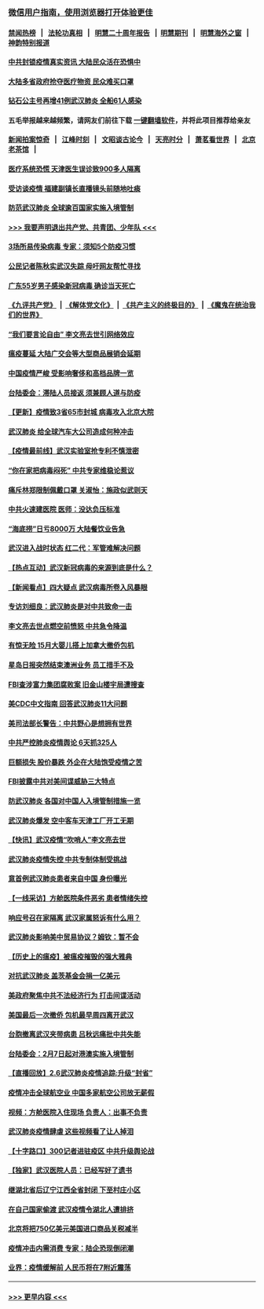 ### [微信用户指南，使用浏览器打开体验更佳](https://github.com/gfw-breaker/banned-news1/blob/master/indexes/wechat-guide.md?t=0)
#### [禁闻热榜](热点新闻.md?t=0)  &nbsp;&nbsp;|&nbsp;&nbsp; [法轮功真相](https://github.com/gfw-breaker/truth/blob/master/README.md?t=0) &nbsp;&nbsp;|&nbsp;&nbsp; [明慧二十周年报告](https://github.com/gfw-breaker/mh-reports/blob/master/README.md?t=0) &nbsp;&nbsp;|&nbsp;&nbsp;[明慧期刊](https://github.com/gfw-breaker/mh-qikan) &nbsp;&nbsp;|&nbsp;&nbsp; [明慧海外之窗](https://github.com/gfw-breaker/mh-news/blob/master/README.md?t=0) &nbsp;&nbsp;|&nbsp;&nbsp; [神韵特别报道](https://github.com/gfw-breaker/mh-news/blob/master/shenyun.md?t=0)
#### [中共封锁疫情真实资讯 大陆民众活在恐惧中](../pages/nsc413/n11850699.md?t=02071744) 
#### [大陆多省政府抢夺医疗物资 民众难买口罩](../pages/nsc413/n11851017.md?t=02071744) 
#### [钻石公主号再增41例武汉肺炎 全船61人感染](../pages/nsc413/n11850401.md?t=02071744) 
#### 五毛举报越来越频繁，请网友们前往下载 [一键翻墙软件](https://github.com/gfw-breaker/ssr-accounts)，并将此项目推荐给亲友
#### [新闻拍案惊奇](https://github.com/gfw-breaker/banned-news1/blob/master/pages/link4.md) &nbsp;&nbsp;|&nbsp;&nbsp; [江峰时刻](https://github.com/gfw-breaker/banned-news1/blob/master/pages/link4.md) &nbsp;&nbsp;|&nbsp;&nbsp; [文昭谈古论今](https://github.com/gfw-breaker/banned-news1/blob/master/pages/link4.md) &nbsp;&nbsp;|&nbsp;&nbsp; [天亮时分](https://github.com/gfw-breaker/banned-news1/blob/master/pages/link4.md) &nbsp;&nbsp;|&nbsp;&nbsp; [萧茗看世界](https://github.com/gfw-breaker/banned-news1/blob/master/pages/link4.md) &nbsp;&nbsp;|&nbsp;&nbsp; [北京老茶馆](https://github.com/gfw-breaker/banned-news1/blob/master/pages/link4.md) &nbsp;&nbsp;|&nbsp;&nbsp; 
#### [医疗系统恐慌 天津医生误诊致900多人隔离](../pages/nsc413/n11850609.md?t=02071744) 
#### [受访谈疫情 福建副镇长直播镜头前随地吐痰](../pages/nsc413/n11850758.md?t=02071744) 
#### [防范武汉肺炎 全球逾百国家实施入境管制](../pages/nsc413/n11850557.md?t=02071744) 
#### [>>> 我要声明退出共产党、共青团、少年队 <<<](https://github.com/begood0513/goodnews/blob/master/quit/letter.md) 
#### [3场所易传染病毒 专家：须知5个防疫习惯](../pages/nsc413/n11849662.md?t=02071744) 
#### [公民记者陈秋实武汉失踪 母吁网友帮忙寻找](../pages/nsc413/n11850638.md?t=02071744) 
#### [广东55岁男子感染新冠病毒 确诊当天死亡](../pages/nsc413/n11850590.md?t=02071744) 
#### [《九评共产党》](https://github.com/begood0513/9ping.md/blob/master/README.md) &nbsp;|&nbsp; [《解体党文化》](../../../../jtdwh.md/blob/master/README.md)  &nbsp;|&nbsp; [《共产主义的终极目的》](../../../../gczydzjmd.md/blob/master/README.md) &nbsp;|&nbsp; [《魔鬼在统治我们的世界》](../../../../mgztzwmdsj.md/blob/master/README.md) 
#### [“我们要言论自由” 李文亮去世引网络效应](../pages/nsc413/n11850484.md?t=02071744) 
#### [瘟疫蔓延 大陆广交会等大型商品展销会延期](../pages/nsc413/n11850521.md?t=02071744) 
#### [中国疫情严峻 受影响奢侈和高档品牌一览](../pages/nsc413/n11850319.md?t=02071744) 
#### [台陆委会：滞陆人员接返 须兼顾人道与防疫](../pages/nsc413/n11850414.md?t=02071744) 
#### [【更新】疫情致3省65市封城 病毒攻入北京大院](../pages/nsc413/n11801312.md?t=02071744) 
#### [武汉肺炎 给全球汽车大公司造成何种冲击](../pages/nsc413/n11850056.md?t=02071744) 
#### [【疫情最前线】武汉实验室抢专利不慎泄密](../pages/nsc413/n11850310.md?t=02071744) 
#### [“你在家把病毒闷死” 中共专家维稳论惹议](../pages/nsc413/n11850048.md?t=02071744) 
#### [痛斥林郑限制佩戴口罩 关淑怡：施政似武则天](../pages/nsc413/n11849645.md?t=02071744) 
#### [中共火速建医院 医师：没达负压标准](../pages/nsc413/n11848938.md?t=02071744) 
#### [“海底捞”日亏8000万 大陆餐饮业告急](../pages/nsc413/n11850010.md?t=02071744) 
#### [武汉进入战时状态 红二代：军管难解决问题](../pages/nsc413/n11849976.md?t=02071744) 
#### [【热点互动】武汉新冠病毒的来源到底是什么？](../pages/nsc413/n11849749.md?t=02071744) 
#### [【新闻看点】四大疑点 武汉病毒所卷入风暴眼](../pages/nsc413/n11849608.md?t=02071744) 
#### [专访刘细良：武汉肺炎是对中共致命一击](../pages/nsc413/n11849934.md?t=02071744) 
#### [李文亮去世点燃空前愤怒 中共急令降温](../pages/nsc413/n11849864.md?t=02071744) 
#### [有惊无险 15月大婴儿搭上加拿大撤侨包机](../pages/nsc413/n11849698.md?t=02071744) 
#### [星岛日报突然结束澳洲业务 员工措手不及](../pages/nsc413/n11849722.md?t=02071744) 
#### [FBI查涉富力集团腐败案 旧金山楼宇局遭搜查](../pages/nsc413/n11848419.md?t=02071744) 
#### [美CDC中文指南 回答武汉肺炎11大问题](../pages/nsc413/n11849703.md?t=02071744) 
#### [美司法部长警告：中共野心是想拥有世界](../pages/nsc413/n11849769.md?t=02071744) 
#### [中共严控肺炎疫情舆论 6天抓325人](../pages/nsc413/n11849529.md?t=02071744) 
#### [巨额损失 股价暴跌 外企在大陆饱受疫情之苦](../pages/nsc413/n11849651.md?t=02071744) 
#### [FBI披露中共对美间谍威胁三大特点](../pages/nsc413/n11849700.md?t=02071744) 
#### [防武汉肺炎 各国对中国人入境管制措施一览](../pages/nsc413/n11838726.md?t=02071744) 
#### [武汉肺炎爆发 空中客车天津工厂开工无期](../pages/nsc413/n11849634.md?t=02071744) 
#### [【快讯】武汉疫情“吹哨人”李文亮去世](../pages/nsc413/n11849459.md?t=02071744) 
#### [武汉肺炎疫情失控 中共专制体制受挑战](../pages/nsc413/n11849457.md?t=02071744) 
#### [意首例武汉肺炎患者来自中国 身份曝光](../pages/nsc413/n11849454.md?t=02071744) 
#### [【一线采访】方舱医院条件恶劣 患者情绪失控](../pages/nsc413/n11848910.md?t=02071744) 
#### [响应号召在家隔离 武汉家属怒诉有什么用？](../pages/nsc413/n11849412.md?t=02071744) 
#### [武汉肺炎影响美中贸易协议？姆钦：暂不会](../pages/nsc413/n11849497.md?t=02071744) 
#### [【历史上的瘟疫】被瘟疫摧毁的强大雅典](../pages/nsc413/n11849036.md?t=02071744) 
#### [对抗武汉肺炎 盖茨基金会捐一亿美元](../pages/nsc413/n11848953.md?t=02071744) 
#### [美政府聚焦中共不法经济行为 打击间谍活动](../pages/nsc413/n11849322.md?t=02071744) 
#### [美国最后一次撤侨 包机最早周四离开武汉](../pages/nsc413/n11849395.md?t=02071744) 
#### [台胞撤离武汉夹带病患 吕秋远痛批中共失能](../pages/nsc413/n11849153.md?t=02071744) 
#### [台陆委会：2月7日起对港澳实施入境管制](../pages/nsc413/n11848681.md?t=02071744) 
#### [【直播回放】2.6武汉肺炎疫情追踪:升级“封省”](../pages/nsc413/n11848948.md?t=02071744) 
#### [疫情冲击全球航空业 中国多家航空公司放无薪假](../pages/nsc413/n11849188.md?t=02071744) 
#### [视频：方舱医院入住现场 负责人：出事不负责](../pages/nsc413/n11845312.md?t=02071744) 
#### [武汉肺炎疫情肆虐 这些视频看了让人掉泪](../pages/nsc413/n11848904.md?t=02071744) 
#### [【十字路口】300记者进驻疫区 中共升级舆论战](../pages/nsc413/n11847578.md?t=02071744) 
#### [【独家】武汉医院人员：已经写好了遗书](../pages/nsc413/n11848942.md?t=02071744) 
#### [继湖北省后辽宁江西全省封闭 下至村庄小区](../pages/nsc413/n11848814.md?t=02071744) 
#### [在自己国家偷渡 武汉疫情令湖北人遭排挤](../pages/nsc413/n11848737.md?t=02071744) 
#### [北京将把750亿美元美国进口商品关税减半](../pages/nsc413/n11848896.md?t=02071744) 
#### [疫情冲击内需消费 专家：陆企恐现倒闭潮](../pages/nsc413/n11849265.md?t=02071744) 
#### [业界：疫情缓解前 人民币将在7附近震荡](../pages/nsc413/n11848445.md?t=02071744) 

----
#### [ >>> 更早内容 <<< ](../indexes/nsc413-earlier.md)
